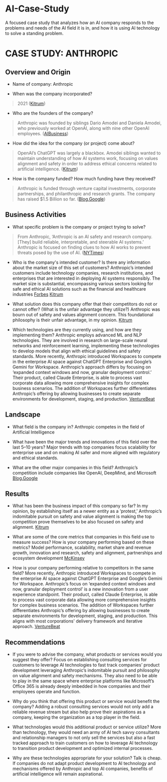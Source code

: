 # AI-Case-Study
A focused case study that analyzes how an AI company responds to the problems and needs of the AI field it is in, and how it is using AI technology to solve a standing problem.
# CASE STUDY: ANTHROPIC

## Overview and Origin

* Name of company: Anthropic

* When was the company incorporated? 
> 2021 ([Kitrum](https://kitrum.com/blog/the-inspiring-story-of-daniela-amodei-anthropics-leader/#Building-safe-AI-for-a-better-world))

* Who are the founders of the company? 
> Anthropic was founded by siblings Dario Amodei and Daniela Amodei, who previously worked at OpenAI, along with nine other OpenAI employees. ([AIBusiness](https://aibusiness.com/verticals/eleven-openai-employees-break-off-to-establish-anthropic-raise-124m#close-modal))

* How did the idea for the company (or project) come about? 
> OpenAI’s ChatGPT was largely a blackbox. Amodei siblings wanted to maintain understanding of how AI systems work, focusing on values alignment and safety in order to address ethical concerns related to artificial intelligence. ([Kitrum](https://kitrum.com/blog/the-inspiring-story-of-daniela-amodei-anthropics-leader/#Building-safe-AI-for-a-better-world))

* How is the company funded? How much funding have they received? 
> Anthropic is funded through venture capital investments, corporate partnerships, and philanthropic  and research grants. The company has raised $1.5 Billion so far. ([Blog.Google](https://blog.google/outreach-initiatives/public-policy/google-microsoft-anthropic-open-ai-frontier-model-forum-executive-director/))

## Business Activities

* What specific problem is the company or project trying to solve? 
> From Anthropic, ‘Anthropic is an AI safety and research company. [They] build reliable, interpretable, and steerable AI systems.’ 
> Anthropic is focused on finding clues to how AI works to prevent threats posed by the use of AI. ([NYTimes](https://www.nytimes.com/2024/05/21/technology/ai-language-models-anthropic.html))

* Who is the company's intended customer? Is there any information about the market size of this set of customers? Anthropic’s intended customers include technology companies, research institutions, and enterprises that are interested in deploying AI systems responsibly. The market size is substantial, encompassing various sectors looking for safe and ethical AI solutions such as the financial and healthcare industries [Forbes](https://www.forbes.com/sites/roberthart/2024/06/26/anthropics-claude-what-to-know-about-chatgpt-rival-after-latest-model-trounces-industry-giants/) [Kitrum](https://kitrum.com/blog/the-inspiring-story-of-daniela-amodei-anthropics-leader/#Building-safe-AI-for-a-better-world)

* What solution does this company offer that their competitors do not or cannot offer? (What is the unfair advantage they utilize?) Anthropic was bourn out of safety and values alignment concern. This foundational philosophy is their unfair advantage, in my opinion. [Kitrum](https://kitrum.com/blog/the-inspiring-story-of-daniela-amodei-anthropics-leader/#Building-safe-AI-for-a-better-world)

* Which technologies are they currently using, and how are they implementing them? Anthropic employs advanced ML and NLP technologies. They are involved in research on large-scale neural networks and reinforcement learning, implementing these technologies to develop models that align with ethical guidelines and safety standards. More recently, Anthropic introduced Workspaces to compete in the enterprise AI space against ChatGPT Enterprise and Google’s Gemini for Workspace. Anthropic’s approach differs by focusing on ‘expanded context windows and now, granular deployment control.’ Their product, called Claude Enterprise, is able to process vast corporate data allowing more comprehensive insights for complex business scenarios. The addition of Workspaces further differentiates Anthropic’s offering by allowing businesses to create separate environments for development, staging, and production. [VentureBeat](https://venturebeat.com/ai/is-anthropics-new-workspaces-feature-the-future-of-enterprise-ai-management/)

## Landscape

* What field is the company in? Anthropic competes in the field of Artificial Intelligence

* What have been the major trends and innovations of this field over the last 5&ndash;10 years? Major trends with top companies focus scalability for enterprise use and on making AI safer and more aligned with regulatory and ethical standards.

* What are the other major companies in this field? Anthropic’s competition include companies like OpenAI, DeepMind, and Microsoft [Blog.Google](https://blog.google/outreach-initiatives/public-policy/google-microsoft-anthropic-open-ai-frontier-model-forum-executive-director/)

## Results

* What has been the business impact of this company so far? In my opinion, by establishing itself as a newer entity as a ‘protest,’ Anthropic’s indomitable pursuit on safety and value alignment is making the top competition prove themselves to be also focused on safety and alignment. [Kitrum](https://kitrum.com/blog/the-inspiring-story-of-daniela-amodei-anthropics-leader/#Building-safe-AI-for-a-better-world)

* What are some of the core metrics that companies in this field use to measure success? How is your company performing based on these metrics? Model performance, scalability, market share and revenue growth, innovation and research, safety and alignment, partnerships and ecosystem development [McKinsey](https://www.mckinsey.com/capabilities/quantumblack/our-insights/the-state-of-ai)

* How is your company performing relative to competitors in the same field? More recently, Anthropic introduced Workspaces to compete in the enterprise AI space against ChatGPT Enterprise and Google’s Gemini for Workspace. Anthropic’s focus on ‘expanded context windows and now, granular deployment control’ is a new innovation from a user experience standpoint. Their product, called Claude Enterprise, is able to process vast corporate data allowing more comprehensive insights for complex business scenarios. The addition of Workspaces further differentiates Anthropic’s offering by allowing businesses to create separate environments for development, staging, and production. This aligns with most corporations' delivery framework and iterative approach. [VentureBeat](https://venturebeat.com/ai/is-anthropics-new-workspaces-feature-the-future-of-enterprise-ai-management/)

## Recommendations

* If you were to advise the company, what products or services would you suggest they offer? Focus on establishing consulting services for customers to leverage AI technologies to fast track companies’ product development leveraging Anthropic’s indomitable pursuit and philosophy on value alignment and safety mechanisms. They also need to be able to play in the same space where enterprise platforms like Microsoft’s Office 365 is already deeply imbedded in how companies and their employees operate and function.

* Why do you think that offering this product or service would benefit the company? Adding a robust consulting services would not only add a reliable revenue stream but also help prove their aspirations as a company, keeping the organization as a top player in the field.

* What technologies would this additional product or service utilize? More than technology, they would need an army of AI tech savvy consultants and relationship managers to not only sell the services but also a fast tracked approach to train customers on how to leverage AI technology to transition product development and optimized internal processes.

* Why are these technologies appropriate for your solution? Talk is cheap. If companies do not adapt product development to AI technology and mechanisms offered by Anthropic and top AI companies, benefits of artificial intelligence will remain aspirational.
